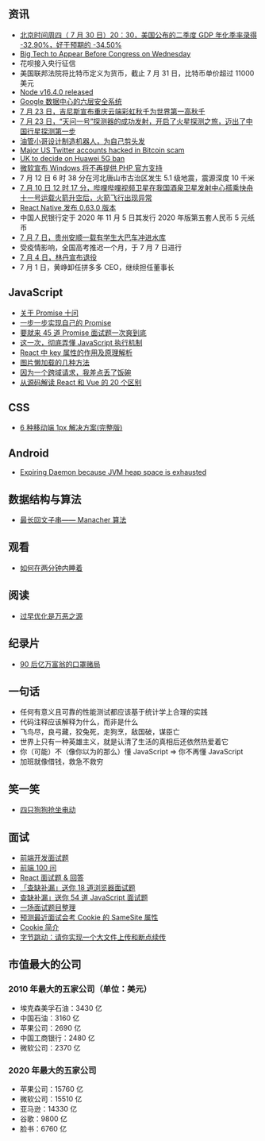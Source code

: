 ## 资讯

- [北京时间周四（ 7 月 30 日）20：30，美国公布的二季度 GDP 年化季率录得 -32.90%，好于预期的 -34.50%](https://finance.sina.com.cn/money/forex/hbfx/2020-07-30/doc-iivhvpwx8335835.shtml)
- [Big Tech to Appear Before Congress on Wednesday](https://www.wsj.com/articles/big-tech-to-appear-before-congress-on-wednesday-11595962801)
- 花呗接入央行征信
- 美国联邦法院将比特币定义为货币，截止 7 月 31 日，比特币单价超过 11000 美元
- [Node v16.4.0 released](https://nodejs.org/en/blog/release/v14.6.0/)
- [Google 数据中心的六层安全系统](http://weibo.com/1815070622/Ja6Xd3qGt)
- [7 月 23 日，吉尼斯宣布重庆云端彩虹秋千为世界第一高秋千](http://www.jiaodong.net/news/system/2020/07/23/014070809.shtml)
- [7 月 23 日，“天问一号”探测器的成功发射，开启了火星探测之旅，迈出了中国行星探测第一步](https://www.guancha.cn/internation/2020_07_23_558745.shtml)
- [油管小哥设计制造机器人，为自己剪头发](http://weibointl.api.weibo.com/share/160479401.html?weibo_id=4528343610827199)
- [Major US Twitter accounts hacked in Bitcoin scam](https://www.bbc.co.uk/news/technology-53425822)
- [UK to decide on Huawei 5G ban](https://www.bbc.co.uk/news/technology-51263800)
- [微软宣布 Windows 将不再提供 PHP 官方支持](https://news-web.php.net/php.internals/110907)
- 7 月 12 日 6 时 38 分在河北唐山市古治区发生 5.1 级地震，震源深度 10 千米
- [7 月 10 日 12 时 17 分，哔哩哔哩视频卫星在我国酒泉卫星发射中心搭乘快舟十一号运载火箭升空后，火箭飞行出现异常](http://weibo.com/1323527941/JaylwoKo8)
- [React Native 发布 0.63.0 版本](https://reactnative.dev/blog/2020/07/06/version-0.63)
- 中国人民银行定于 2020 年 11 月 5 日其发行 2020 年版第五套人民币 5 元纸币
- [7 月 7 日，贵州安顺一载有学生大巴车冲进水库](https://news.163.com/20/0707/14/FGUJ2MM60001899O.html)
- 受疫情影响，全国高考推迟一个月，于 7 月 7 日进行
- [7 月 4 日，林丹宣布退役](http://toutiao.lawnewcn.com/pc/122122.html)
- 7 月 1 日，黄峥卸任拼多多 CEO，继续担任董事长

## JavaScript

- [关于 Promise 十问](https://juejin.im/post/5eaed0f26fb9a043710ea022)
- [一步一步实现自己的 Promise](https://juejin.im/post/5ead45335188256d86196f6f)
- [要就来 45 道 Promise 面试题一次爽到底](https://juejin.im/post/5e58c618e51d4526ed66b5cf)
- [这一次，彻底弄懂 JavaScript 执行机制](https://juejin.im/post/59e85eebf265da430d571f89)
- [React 中 key 属性的作用及原理解析](https://blog.csdn.net/xiaomingelv/article/details/86560003)
- [图片懒加载的几种方法](https://www.jianshu.com/p/c0f8cc330653)
- [因为一个跨域请求，我差点丢了饭碗](https://mp.weixin.qq.com/s/APlP2uuLyRQblk25cjEffg)
- [从源码解读 React 和 Vue 的 20 个区别](https://mp.weixin.qq.com/s/ZQHXdRKkVpw6MNH_WDnOlg)

## CSS

- [6 种移动端 1px 解决方案(完整版)](https://mp.weixin.qq.com/s/IrV0-v3v5Cl969yFCI58Rg)

## Android

- [Expiring Daemon because JVM heap space is exhausted](https://stackoverflow.com/questions/56075455/expiring-daemon-because-jvm-heap-space-is-exhausted)

## 数据结构与算法

- [最长回文子串—— Manacher 算法](https://segmentfault.com/a/1190000003914228)

## 观看

- [如何在两分钟内睡着](http://weibointl.api.weibo.com/share/163017935.html?weibo_id=4532514775376565)

## 阅读

- [过早优化是万恶之源](https://cloud.tencent.com/developer/article/1525574)

## 纪录片

- [90 后亿万富翁的口罩赌局](http://weibointl.api.weibo.com/share/161472345.html?weibo_id=4529841057826919)

## 一句话

- 任何有意义且可靠的性能测试都应该基于统计学上合理的实践
- 代码注释应该解释为什么，而非是什么
- 飞鸟尽，良弓藏，狡兔死，走狗烹，敌国破，谋臣亡
- 世界上只有一种英雄主义，就是认清了生活的真相后还依然热爱着它
- 你（可能）不（像你以为的那么）懂 JavaScript => 你不再懂 JavaScript
- 加班就像借钱，救急不救穷

## 笑一笑

- [四只狗狗抢坐电动](http://weibointl.api.weibo.com/share/159067797.html?weibo_id=4525817591358402)

## 面试

- [前端开发面试题](https://github.com/markyun/My-blog/tree/master/Front-end-Developer-Questions/Questions-and-Answers)
- [前端 100 问](https://juejin.im/post/5d23e750f265da1b855c7bbe)
- [React 面试题 & 回答](https://github.com/semlinker/reactjs-interview-questions)
- [「查缺补漏」送你 18 道浏览器面试题](https://juejin.im/post/5f184aade51d4534aa4ad7c0#heading-73)
- [查缺补漏」送你 54 道 JavaScript 面试题](https://juejin.im/post/5f1412ad6fb9a07e944eff6b#heading-1)
- [一场面试题目整理](https://juejin.im/post/5d14556a5188255d926d8655#heading-23)
- [预测最近面试会考 Cookie 的 SameSite 属性](https://juejin.im/post/6844904095711494151)
- [Cookie 简介](https://juejin.im/post/6844903832678301703)
- [字节跳动：请你实现一个大文件上传和断点续传](https://mp.weixin.qq.com/s/hRRfMVq_LNvYRDLz0_lEig)

## 市值最大的公司

### 2010 年最大的五家公司（单位：美元）

- 埃克森美孚石油：3430 亿
- 中国石油：3160 亿
- 苹果公司：2690 亿
- 中国工商银行：2480 亿
- 微软公司：2370 亿

### 2020 年最大的五家公司

- 苹果公司：15760 亿
- 微软公司：15510 亿
- 亚马逊：14330 亿
- 谷歌：9800 亿
- 脸书：6760 亿